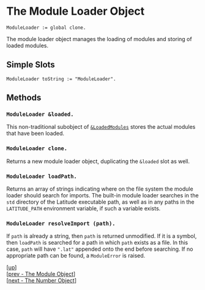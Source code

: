 
# The Module Loader Object

    ModuleLoader := global clone.

The module loader object manages the loading of modules and storing of
loaded modules.

## Simple Slots

    ModuleLoader toString := "ModuleLoader".

## Methods

### `ModuleLoader &loaded.`

This non-traditional subobject of [`&LoadedModules`](loadedmodules.md)
stores the actual modules that have been loaded.

### `ModuleLoader clone.`

Returns a new module loader object, duplicating the `&loaded` slot as
well.

### `ModuleLoader loadPath.`

Returns an array of strings indicating where on the file system the
module loader should search for imports. The built-in module loader
searches in the `std` directory of the Latitude executable path, as
well as in any paths in the `LATITUDE_PATH` environment variable, if
such a variable exists.

### `ModuleLoader resolveImport (path).`

If `path` is already a string, then `path` is returned unmodified. If
it is a symbol, then `loadPath` is searched for a path in which `path`
exists as a file. In this case, `path` will have `".lat"` appended
onto the end before searching. If no appropriate path can be found, a
`ModuleError` is raised.

[[up](.)]
<br/>[[prev - The Module Object](module.md)]
<br/>[[next - The Number Object](number.md)]
